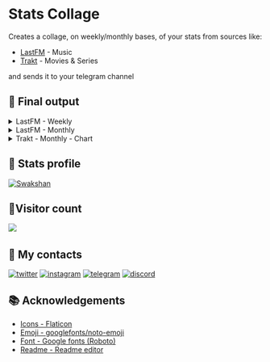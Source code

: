 
# Stats Collage

Creates a collage, on weekly/monthly bases, of your stats from sources like:

* [LastFM](https://www.last.fm/) - Music
* [Trakt](https://trakt.tv/) - Movies & Series

and sends it to your telegram channel

## 📸 Final output
<details>
    <summary>LastFM - Weekly</summary>
    <img src="./images/doc/lastFM_weekly.webp" alt="lastfm-weekly.webp" width="370.75" height="593.75"/>
</details>

<details>
    <summary>LastFM - Monthly</summary>
    <img src="./images/doc/lastFM_monthly.webp" alt="lastfm-monthly.webp" width="370.75" height="593.75"/></br></br>
    <img src="./images/doc/lastFM_monthly_calendar.webp" alt="lastfm-monthly-calendar.webp" width="370" height="410"/>
</details>

<details>
    <summary>Trakt - Monthly - Chart</summary>
    <img src="./images/doc/trakt_movies_chart.webp" alt="trakt-monthly-chart.webp" width="370.75" height="593.75"/>
</details>

## 🔗 Stats profile
[![Swakshan](https://img.shields.io/badge/last.fm-Swakshan-D51007?style=for-the-badge&logo=last.fm&logoColor=white)](https://www.last.fm/user/Swakshan)

## 🤵Visitor count
<img src="https://count.getloli.com/@%7B-Swakshan-stats-collage%7D?name=%7Bstats-collage%7D&theme=rule34&padding=8&offset=-5&align=center&scale=1&pixelated=0&darkmode=auto" />

## 🔗 My contacts
[![twitter](https://img.shields.io/badge/@swak__12-000?style=for-the-badge&logo=X)](https://x.com/swak_12)
[![instagram](https://img.shields.io/badge/@__swakshan__-E4405F?style=for-the-badge&logo=instagram&logoColor=white)](https://www.instagram.com/_swakshan_)
[![telegram](https://img.shields.io/badge/@therealswak-2CA5E0?style=for-the-badge&logo=telegram&logoColor=white)](https://t.me/therealswak)
[![discord](https://img.shields.io/badge/@therealswak-7289DA?style=for-the-badge&logo=discord&logoColor=white)](https://discordapp.com/users/432477860448698369)


## 📚 Acknowledgements
 - [Icons - Flaticon](https://www.flaticon.com/)
 - [Emoji - googlefonts/noto-emoji](https://github.com/googlefonts/noto-emoji/blob/main/png/128/emoji_u2764.png)
 - [Font - Google fonts (Roboto)](https://fonts.google.com/specimen/Roboto?preview.text=never%20gonna%20give%20you%20up)
 - [Readme - Readme editor](https://readme.so/)

